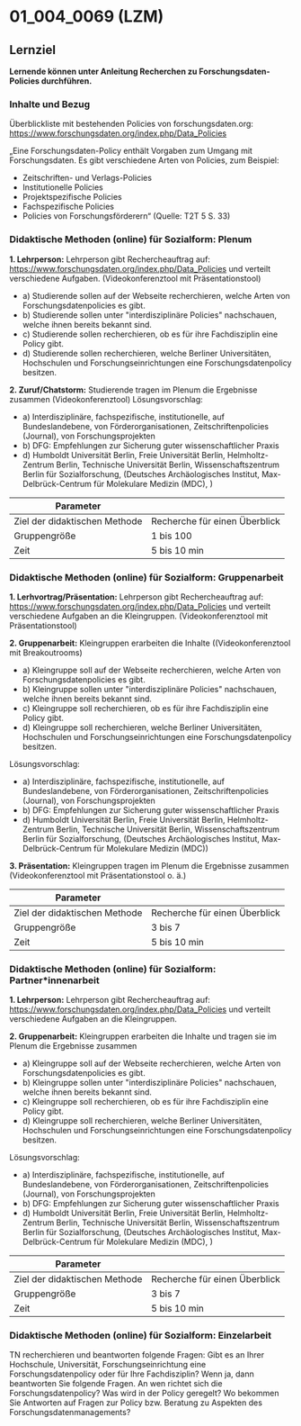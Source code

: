 <!--
author: Anne Voigt
email:    
version:  v1
language: DE
icon:     
link:     
comment:  OER.net FDM-Basiskurs
-->

# 01_004_0069 (LZM)

## Lernziel

**Lernende können unter Anleitung Recherchen zu Forschungsdaten-Policies durchführen.**

### Inhalte und Bezug

Überblickliste mit bestehenden Policies von forschungsdaten.org: https://www.forschungsdaten.org/index.php/Data_Policies

„Eine Forschungsdaten-Policy enthält Vorgaben zum Umgang mit Forschungsdaten. Es gibt verschiedene Arten von Policies, zum Beispiel:
* Zeitschriften- und Verlags-Policies
* Institutionelle Policies
* Projektspezifische Policies
* Fachspezifische Policies
* Policies von Forschungsförderern“ (Quelle: T2T 5 S. 33)

### Didaktische Methoden (online) für Sozialform: Plenum
**1. Lehrperson:** Lehrperson gibt Rechercheauftrag auf: https://www.forschungsdaten.org/index.php/Data_Policies und verteilt verschiedene Aufgaben. (Videokonferenztool mit Präsentationstool)
* a) Studierende sollen auf der Webseite recherchieren, welche Arten von Forschungsdatenpolicies es gibt.
* b) Studierende sollen unter "interdisziplinäre Policies" nachschauen, welche ihnen bereits bekannt sind.
* c) Studierende sollen recherchieren, ob es für ihre Fachdisziplin eine Policy gibt.
* d) Studierende sollen recherchieren, welche Berliner Universitäten, Hochschulen und Forschungseinrichtungen eine Forschungsdatenpolicy besitzen.

**2. Zuruf/Chatstorm:** Studierende tragen im Plenum die Ergebnisse zusammen (Videokonferenztool)
Lösungsvorschlag:
* a) Interdisziplinäre, fachspezifische, institutionelle, auf Bundeslandebene, von Förderorganisationen, Zeitschriftenpolicies (Journal), von Forschungsprojekten
* b) DFG: Empfehlungen zur Sicherung guter wissenschaftlicher Praxis
* d) Humboldt Universität Berlin, Freie Universität Berlin, Helmholtz-Zentrum Berlin, Technische Universität Berlin, Wissenschaftszentrum Berlin für Sozialforschung, (Deutsches Archäologisches Institut, Max-Delbrück-Centrum für Molekulare Medizin (MDC), )

| Parameter                         |          |
| -----------------------------     | -------- |
| Ziel der didaktischen Methode     | Recherche für einen Überblick   |
| Gruppengröße                      | 1 bis 100 |
| Zeit                              | 5 bis 10 min |


### Didaktische Methoden (online) für Sozialform: Gruppenarbeit
**1. Lerhvortrag/Präsentation:** Lehrperson gibt Rechercheauftrag auf: https://www.forschungsdaten.org/index.php/Data_Policies und verteilt verschiedene Aufgaben an die Kleingruppen. (Videokonferenztool mit Präsentationstool)

**2. Gruppenarbeit:** Kleingruppen erarbeiten die Inhalte ((Videokonferenztool mit Breakoutrooms)
* a) Kleingruppe soll auf der Webseite recherchieren, welche Arten von Forschungsdatenpolicies es gibt.
* b) Kleingruppe sollen unter "interdisziplinäre Policies" nachschauen, welche ihnen bereits bekannt sind.
* c) Kleingruppe soll recherchieren, ob es für ihre Fachdisziplin eine Policy gibt.
* d) Kleingruppe soll recherchieren, welche Berliner Universitäten, Hochschulen und Forschungseinrichtungen eine Forschungsdatenpolicy besitzen.

Lösungsvorschlag:
* a) Interdisziplinäre, fachspezifische, institutionelle, auf Bundeslandebene, von Förderorganisationen, Zeitschriftenpolicies (Journal), von Forschungsprojekten
* b) DFG: Empfehlungen zur Sicherung guter wissenschaftlicher Praxis
* d) Humboldt Universität Berlin, Freie Universität Berlin, Helmholtz-Zentrum Berlin, Technische Universität Berlin, Wissenschaftszentrum Berlin für Sozialforschung, (Deutsches Archäologisches Institut, Max-Delbrück-Centrum für Molekulare Medizin (MDC))

**3. Präsentation:** Kleingruppen tragen  im Plenum die Ergebnisse zusammen (Videokonferenztool mit Präsentationstool o. ä.)

| Parameter                         |          |
| -----------------------------     | -------- |
| Ziel der didaktischen Methode     | Recherche für einen Überblick   |
| Gruppengröße                      | 3 bis 7 |
| Zeit                              | 5 bis 10 min |


### Didaktische Methoden (online) für Sozialform: Partner*innenarbeit
**1. Lehrperson:** Lehrperson gibt Rechercheauftrag auf: https://www.forschungsdaten.org/index.php/Data_Policies und verteilt verschiedene Aufgaben an die Kleingruppen. 

**2. Gruppenarbeit:** Kleingruppen erarbeiten die Inhalte und tragen sie im Plenum die Ergebnisse zusammen
* a) Kleingruppe soll auf der Webseite recherchieren, welche Arten von Forschungsdatenpolicies es gibt.
* b) Kleingruppe sollen unter "interdisziplinäre Policies" nachschauen, welche ihnen bereits bekannt sind.
* c) Kleingruppe soll recherchieren, ob es für ihre Fachdisziplin eine Policy gibt.
* d) Kleingruppe soll recherchieren, welche Berliner Universitäten, Hochschulen und Forschungseinrichtungen eine Forschungsdatenpolicy besitzen.

Lösungsvorschlag:
* a) Interdisziplinäre, fachspezifische, institutionelle, auf Bundeslandebene, von Förderorganisationen, Zeitschriftenpolicies (Journal), von Forschungsprojekten
* b) DFG: Empfehlungen zur Sicherung guter wissenschaftlicher Praxis
* d) Humboldt Universität Berlin, Freie Universität Berlin, Helmholtz-Zentrum Berlin, Technische Universität Berlin, Wissenschaftszentrum Berlin für Sozialforschung, (Deutsches Archäologisches Institut, Max-Delbrück-Centrum für Molekulare Medizin (MDC), )

| Parameter                         |          |
| -----------------------------     | -------- |
| Ziel der didaktischen Methode     | Recherche für einen Überblick   |
| Gruppengröße                      | 3 bis 7 |
| Zeit                              | 5 bis 10 min |



### Didaktische Methoden (online) für Sozialform: Einzelarbeit
TN recherchieren und beantworten folgende Fragen: Gibt es an Ihrer Hochschule, Universität, Forschungseinrichtung eine Forschungsdatenpolicy oder für Ihre Fachdisziplin? Wenn ja, dann beantworten Sie folgende Fragen. An wen richtet sich die Forschungsdatenpolicy? Was wird in der Policy geregelt? Wo bekommen Sie Antworten auf Fragen zur Policy bzw. Beratung zu Aspekten des Forschungsdatenmanagements?  
